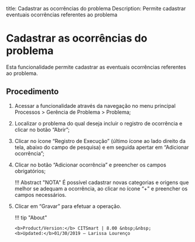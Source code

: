 title: Cadastrar as ocorrências do problema
Description: Permite cadastrar eventuais ocorrências referentes ao problema
# Cadastrar as ocorrências do problema

Esta funcionalidade permite cadastrar as eventuais ocorrências referentes ao problema.

Procedimento
------------

1.  Acessar a funcionalidade através da navegação no menu principal Processos \>
    Gerência de Problema \> Problema;

2.  Localizar o problema do qual deseja incluir o registro de ocorrência e clicar
    no botão “Abrir”;

3.  Clicar no ícone “Registro de Execução” (último ícone ao lado direito da
    tela, abaixo do campo de pesquisa) e em seguida apertar em “Adicionar
    ocorrência”;

4.  Clicar no botão “Adicionar ocorrência” e preencher os campos obrigatórios;

    !!! Abstract "NOTA"
        É possível cadastrar novas categorias e origens que melhor se adequam a
        ocorrência, ao clicar no ícone “+” e preencher os campos necessários.

5.  Clicar em “Gravar” para efetuar a operação.

    !!! tip "About"

        <b>Product/Version:</b> CITSmart | 8.00 &nbsp;&nbsp;
        <b>Updated:</b>01/30/2019 – Larissa Lourenço

